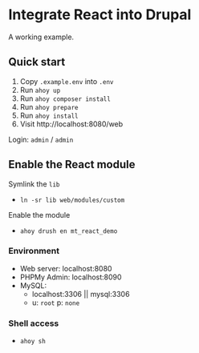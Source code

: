# Integrate React into Drupal
A working example.

## Quick start
1. Copy `.example.env` into `.env` 
2. Run `ahoy up` 
3. Run `ahoy composer install` 
4. Run `ahoy prepare` 
4. Run `ahoy install` 
5. Visit http://localhost:8080/web

Login: `admin` / `admin` 

## Enable the React module
Symlink the `lib`
- `ln -sr lib web/modules/custom`

Enable the module
- `ahoy drush en mt_react_demo`

### Environment
- Web server: localhost:8080
- PHPMy Admin: localhost:8090
- MySQL: 
    - localhost:3306 || mysql:3306
    - u: `root` p: `none` 

### Shell access
- `ahoy sh`